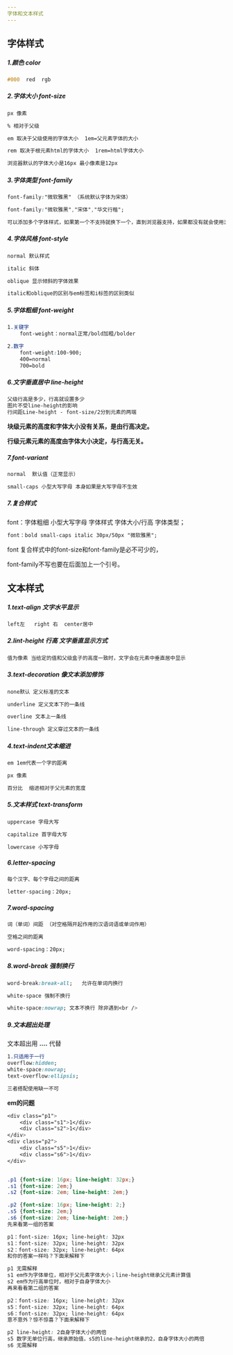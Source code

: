 ```yaml
---
字体和文本样式
---
```




## 字体样式

##### 1.颜色 color

```css
#000  red  rgb
```



##### 2.字体大小   font-size 

```css
px 像素

% 相对于父级

em 取决于父级使用的字体大小  1em=父元素字体的大小

rem 取决于根元素html的字体大小  1rem=html字体大小

浏览器默认的字体大小是16px 最小像素是12px
```



##### 3.字体类型 font-family

```css
font-family:"微软雅黑" （系统默认字体为宋体）

font-family:"微软雅黑","宋体","华文行楷";

可以添加多个字体样式，如果第一个不支持就换下一个，直到浏览器支持，如果都没有就会使用浏览器默认的字体。会使用他可识别的第一种字体
```



##### 4.字体风格 font-style

```css
normal 默认样式

italic 斜体

oblique 显示倾斜的字体效果

italic和oblique的区别与em标签和i标签的区别类似
```



##### 5.字体粗细 font-weight

```css
1.关键字 
	font-weight：normal正常/bold加粗/bolder

2.数字
    font-weight:100-900;
    400=normal
    700=bold
```



##### 6.文字垂直居中  line-height

```css
父级行高是多少，行高就设置多少
图片不受line-height的影响
行间距Line-height - font-size/2分到元素的两端
```

**块级元素的高度和字体大小没有关系，是由行高决定。**

**行级元素元素的高度由字体大小决定，与行高无关。**



##### 7.font-variant

```css
normal	默认值（正常显示）

small-caps 小型大写字母 本身如果是大写字母不生效
```



##### 7.复合样式

font：字体粗细 小型大写字母 字体样式  字体大小/行高 字体类型；

```css
font：bold small-caps italic	30px/50px "微软雅黑";
```

font 复合样式中的font-size和font-family是必不可少的，

font-family不写也要在后面加上一个引号。

 

## 文本样式

##### 1.text-align  文字水平显示

```css
left左   right 右  center居中
```



##### 2.lint-height 行高 文字垂直显示方式

```css
值为像素 当给定的值和父级盒子的高度一致时，文字会在元素中垂直居中显示
```



##### 3.text-decoration  像文本添加修饰

```css
none默认 定义标准的文本

underline 定义文本下的一条线

overline 文本上一条线

line-through 定义穿过文本的一条线	
```



##### 4.text-indent文本缩进

```css
em 1em代表一个字的距离

px 像素

百分比  缩进相对于父元素的宽度
```



##### 5.文本样式  text-transform

```css
uppercase 字母大写

capitalize 首字母大写

lowercase 小写字母
```



##### 6.letter-spacing

```css
每个汉字、每个字母之间的距离

letter-spacing：20px;
```



##### 7.word-spacing

```css
词（单词）间距 （对空格隔开起作用的汉语词语或单词作用）

空格之间的距离

word-spacing：20px;
```



##### 8.word-break 强制换行

```css
word-break:break-all;	允许在单词内换行

white-space 强制不换行

white-space:nowrap;	文本不换行 除非遇到<br />
```



##### 9.文本超出处理

文本超出用 **....** 代替

```css
1.只适用于一行
overflow:hidden;
white-space:nowrap;
text-overflow:ellipsis;

三者搭配使用缺一不可
```



**em的问题**

```css
<div class="p1">
    <div class="s1">1</div>
    <div class="s2">1</div>
</div>
<div class="p2">
    <div class="s5">1</div>
    <div class="s6">1</div>
</div> 


.p1 {font-size: 16px; line-height: 32px;}
.s1 {font-size: 2em;}
.s2 {font-size: 2em; line-height: 2em;}

.p2 {font-size: 16px; line-height: 2;}
.s5 {font-size: 2em;}
.s6 {font-size: 2em; line-height: 2em;} 
先来看第一组的答案

p1：font-size: 16px; line-height: 32px
s1：font-size: 32px; line-height: 32px
s2：font-size: 32px; line-height: 64px 
和你的答案一样吗？下面来解释下

p1 无需解释
s1 em作为字体单位，相对于父元素字体大小；line-height继承父元素计算值
s2 em作为行高单位时，相对于自身字体大小
再来看看第二组的答案

p2：font-size: 16px; line-height: 32px
s5：font-size: 32px; line-height: 64px
s6：font-size: 32px; line-height: 64px 
意不意外？惊不惊喜？下面来解释下

p2 line-height: 2自身字体大小的两倍
s5 数字无单位行高，继承原始值，s5的line-height继承的2，自身字体大小的两倍
s6 无需解释
```
